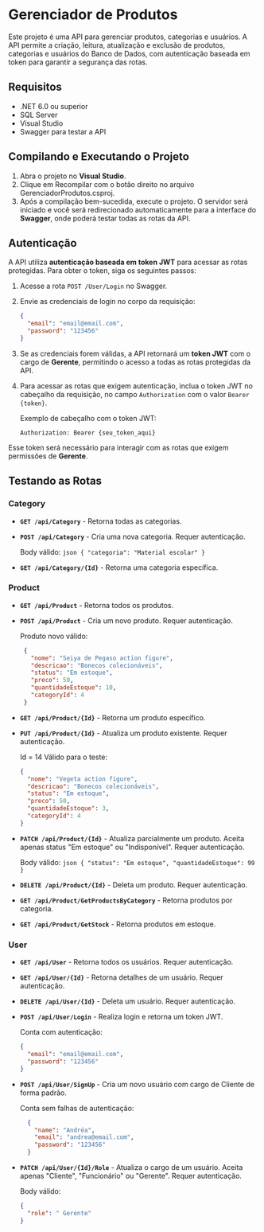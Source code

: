 # Gerenciador de Produtos

Este projeto é uma API para gerenciar produtos, categorias e usuários. A API permite a criação, leitura, atualização e exclusão de produtos, categorias e usuários do Banco de Dados, com autenticação baseada em token para garantir a segurança das rotas.

## Requisitos

- .NET 6.0 ou superior
- SQL Server
- Visual Studio
- Swagger para testar a API

## Compilando e Executando o Projeto

1. Abra o projeto no **Visual Studio**.
2. Clique em Recompilar com o botão direito no arquivo GerenciadorProdutos.csproj.
3. Após a compilação bem-sucedida, execute o projeto. O servidor será iniciado e você será redirecionado automaticamente para a interface do **Swagger**, onde poderá testar todas as rotas da API.

## Autenticação

A API utiliza **autenticação baseada em token JWT** para acessar as rotas protegidas. Para obter o token, siga os seguintes passos:

1. Acesse a rota `POST /User/Login` no Swagger.
2. Envie as credenciais de login no corpo da requisição:

    ```json
    {
      "email": "email@email.com",
      "password": "123456"
    }
    ```

3. Se as credenciais forem válidas, a API retornará um **token JWT** com o cargo de **Gerente**, permitindo o acesso a todas as rotas protegidas da API.
4. Para acessar as rotas que exigem autenticação, inclua o token JWT no cabeçalho da requisição, no campo `Authorization` com o valor `Bearer {token}`.

    Exemplo de cabeçalho com o token JWT:

    ```
    Authorization: Bearer {seu_token_aqui}
    ```

Esse token será necessário para interagir com as rotas que exigem permissões de **Gerente**.

## Testando as Rotas

### Category

- **`GET /api/Category`** - Retorna todas as categorias.
- **`POST /api/Category`** - Cria uma nova categoria. Requer autenticação.

  Body válido:
      ```json
      {
      "categoria": "Material escolar"
      }
      ```
- **`GET /api/Category/{Id}`** - Retorna uma categoria específica.

### Product 

- **`GET /api/Product`** - Retorna todos os produtos.
- **`POST /api/Product`** - Cria um novo produto. Requer autenticação.

  Produto novo válido:
     ```json
      {
        "nome": "Seiya de Pegaso action figure",
        "descricao": "Bonecos colecionáveis",
        "status": "Em estoque",
        "preco": 50,
        "quantidadeEstoque": 10,
        "categoryId": 4
      }
     ```     
- **`GET /api/Product/{Id}`** - Retorna um produto específico.
- **`PUT /api/Product/{Id}`** - Atualiza um produto existente. Requer autenticação.

  Id = 14 Válido para o teste:
    ```json
    {
      "nome": "Vegeta action figure",
      "descricao": "Bonecos colecionáveis",
      "status": "Em estoque",
      "preco": 50,
      "quantidadeEstoque": 3,
      "categoryId": 4
    }
    ```

- **`PATCH /api/Product/{Id}`** - Atualiza parcialmente um produto. Aceita apenas status "Em estoque" ou "Indisponível". Requer autenticação.

  Body válido:
      ```json
      {
        "status": "Em estoque",
        "quantidadeEstoque": 99
      }
      ```
- **`DELETE /api/Product/{Id}`** - Deleta um produto. Requer autenticação.
- **`GET /api/Product/GetProductsByCategory`** - Retorna produtos por categoria.
- **`GET /api/Product/GetStock`** - Retorna produtos em estoque.

### User

- **`GET /api/User`** - Retorna todos os usuários. Requer autenticação.
- **`GET /api/User/{Id}`** - Retorna detalhes de um usuário. Requer autenticação.
- **`DELETE /api/User/{Id}`** - Deleta um usuário. Requer autenticação.
- **`POST /api/User/Login`** - Realiza login e retorna um token JWT.
  
  Conta com autenticação:
    ```json
    {
      "email": "email@email.com",
      "password": "123456"
    }
    ```
    
- **`POST /api/User/SignUp`** - Cria um novo usuário com cargo de Cliente de forma padrão.

  Conta sem falhas de autenticação:
  ```json
    {
      "name": "Andréa",
      "email": "andrea@email.com",
      "password": "123456"
    }
    ```
- **`PATCH /api/User/{Id}/Role`** - Atualiza o cargo de um usuário. Aceita apenas "Cliente", "Funcionário" ou "Gerente". Requer autenticação.
  
  Body válido:
    ```json
    {
      "role": " Gerente"
    }
    ```
